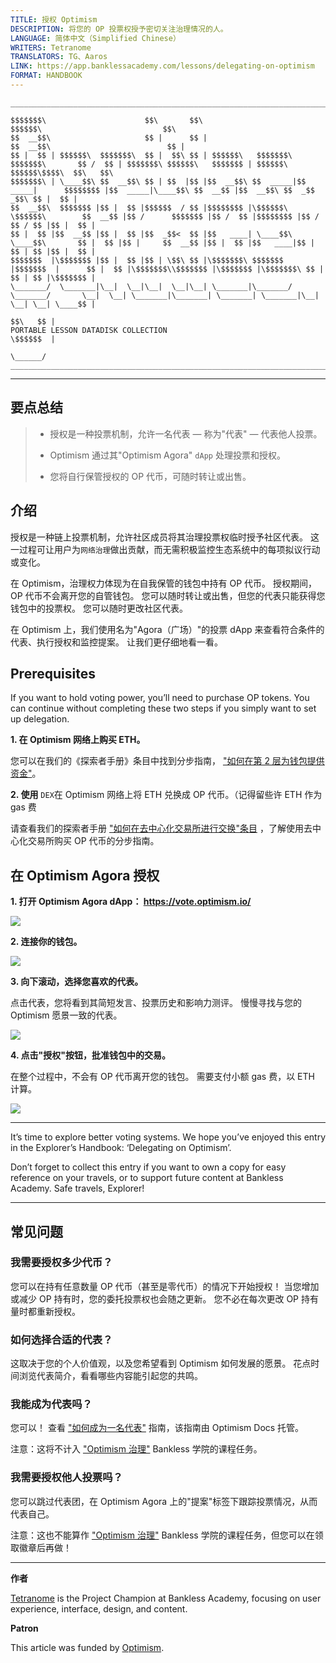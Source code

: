 ```yaml
---
TITLE: 授权 Optimism
DESCRIPTION: 将您的 OP 投票权授予密切关注治理情况的人。
LANGUAGE: 简体中文（Simplified Chinese）
WRITERS: Tetranome
TRANSLATORS: TG、Aaros
LINK: https://app.banklessacademy.com/lessons/delegating-on-optimism
FORMAT: HANDBOOK
---
```


```
__________________________________________________________________________________________________________________________________________________________

$$$$$$$\                      $$\       $$\                                      $$$$$$\                           $$\                                   
$$  __$$\                     $$ |      $$ |                                    $$  __$$\                          $$ |                                  
$$ |  $$ | $$$$$$\  $$$$$$$\  $$ |  $$\ $$ | $$$$$$\   $$$$$$$\  $$$$$$$\       $$ /  $$ | $$$$$$$\ $$$$$$\   $$$$$$$ | $$$$$$\  $$$$$$\$$$$\  $$\   $$\ 
$$$$$$$\ | \____$$\ $$  __$$\ $$ | $$  |$$ |$$  __$$\ $$  _____|$$  _____|      $$$$$$$$ |$$  _____|\____$$\ $$  __$$ |$$  __$$\ $$  _$$  _$$\ $$ |  $$ |
$$  __$$\  $$$$$$$ |$$ |  $$ |$$$$$$  / $$ |$$$$$$$$ |\$$$$$$\  \$$$$$$\        $$  __$$ |$$ /      $$$$$$$ |$$ /  $$ |$$$$$$$$ |$$ / $$ / $$ |$$ |  $$ |
$$ |  $$ |$$  __$$ |$$ |  $$ |$$  _$$<  $$ |$$   ____| \____$$\  \____$$\       $$ |  $$ |$$ |     $$  __$$ |$$ |  $$ |$$   ____|$$ | $$ | $$ |$$ |  $$ |
$$$$$$$  |\$$$$$$$ |$$ |  $$ |$$ | \$$\ $$ |\$$$$$$$\ $$$$$$$  |$$$$$$$  |      $$ |  $$ |\$$$$$$$\\$$$$$$$ |\$$$$$$$ |\$$$$$$$\ $$ | $$ | $$ |\$$$$$$$ |
\_______/  \_______|\__|  \__|\__|  \__|\__| \_______|\_______/ \_______/       \__|  \__| \_______|\_______| \_______| \_______|\__| \__| \__| \____$$ |
                                                                                                                                               $$\   $$ |
PORTABLE LESSON DATADISK COLLECTION                                                                                                            \$$$$$$  |
                                                                                                                                                \______/
__________________________________________________________________________________________________________________________________________________________
```

---
## 要点总结

> * 授权是一种投票机制，允许一名代表 — 称为"代表" — 代表他人投票。
> 
> * Optimism 通过其"Optimism Agora" `dApp` 处理投票和授权。
> 
> * 您将自行保管授权的 OP 代币，可随时转让或出售。

## 介绍

授权是一种链上投票机制，允许社区成员将其治理投票权临时授予社区代表。 这一过程可让用户为`网络治理`做出贡献，而无需积极监控生态系统中的每项拟议行动或变化。

在 Optimism，治理权力体现为在自我保管的钱包中持有 OP 代币。 授权期间，OP 代币不会离开您的自管钱包。 您可以随时转让或出售，但您的代表只能获得您钱包中的投票权。 您可以随时更改社区代表。

在 Optimism 上，我们使用名为"Agora（广场）"的投票 dApp 来查看符合条件的代表、执行授权和监控提案。 让我们更仔细地看一看。

## Prerequisites

If you want to hold voting power, you’ll need to purchase OP tokens. You can continue without completing these two steps if you simply want to set up delegation.

**1\. 在 Optimism 网络上购买 ETH。**

您可以在我们的《探索者手册》条目中找到分步指南， ["如何在第 2 层为钱包提供资金"](https://app.banklessacademy.com/lessons/how-to-fund-a-wallet-on-layer-2)。

**2\. 使用** `DEX`在 Optimism 网络上将 ETH 兑换成 OP 代币。（记得留些许 ETH 作为 gas 费

请查看我们的探索者手册 ["如何在去中心化交易所进行交换"条目](https://app.banklessacademy.com/lessons/how-to-swap-on-a-decentralized-exchange) ，了解使用去中心化交易所购买 OP 代币的分步指南。

## 在 Optimism Agora 授权

**1\. 打开 Optimism Agora dApp： <https://vote.optimism.io/>**

![](https://app.banklessacademy.com/images/delegating-on-optimism/image-ce643a81.png)

**2\. 连接你的钱包。**

![](https://app.banklessacademy.com/images/delegating-on-optimism/image-9ec06fe9.png)

**3\. 向下滚动，选择您喜欢的代表。**

点击代表，您将看到其简短发言、投票历史和影响力测评。 慢慢寻找与您的 Optimism 愿景一致的代表。

![](https://app.banklessacademy.com/images/delegating-on-optimism/image-6443ae02.png)

**4\. 点击"授权"按钮，批准钱包中的交易。**

在整个过程中，不会有 OP 代币离开您的钱包。 需要支付小额 gas 费，以 ETH 计算。

![](https://app.banklessacademy.com/images/delegating-on-optimism/image-245809cd.png)


---

It’s time to explore better voting systems. We hope you’ve enjoyed this entry in the Explorer’s Handbook: ‘Delegating on Optimism’.

Don’t forget to collect this entry if you want to own a copy for easy reference on your travels, or to support future content at Bankless Academy. Safe travels, Explorer!


---

## 常见问题

### 我需要授权多少代币？

您可以在持有任意数量 OP 代币（甚至是零代币）的情况下开始授权！ 当您增加或减少 OP 持有时，您的委托投票权也会随之更新。 您不必在每次更改 OP 持有量时都重新授权。

### 如何选择合适的代表？

这取决于您的个人价值观，以及您希望看到 Optimism 如何发展的愿景。 花点时间浏览代表简介，看看哪些内容能引起您的共鸣。

### 我能成为代表吗？

您可以！ 查看 ["如何成为一名代表"](https://community.optimism.io/docs/governance/delegate/) 指南，该指南由 Optimism Docs 托管。

注意：这将不计入 ["Optimism 治理"](https://app.banklessacademy.com/lessons/optimism-governance) Bankless 学院的课程任务。

### 我需要授权他人投票吗？

您可以跳过代表团，在 Optimism Agora 上的"提案"标签下跟踪投票情况，从而代表自己。

注意：这也不能算作 ["Optimism 治理"](https://app.banklessacademy.com/lessons/optimism-governance) Bankless 学院的课程任务，但您可以在领取徽章后再做！


---

**作者**

[Tetranome](https://twitter.com/Tetranome) is the Project Champion at Bankless Academy, focusing on user experience, interface, design, and content.

**Patron**

This article was funded by [Optimism](https://www.optimism.io/).